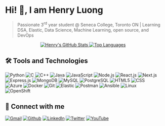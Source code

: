 <!--
**HenryLuong8888/HenryLuong8888** is a ✨ _special_ ✨ repository because its `README.md` (this file) appears on your GitHub profile.

Here are some ideas to get you started:

- 🔭 I’m currently working on ...
- 🌱 I’m currently learning ...
- 👯 I’m looking to collaborate on ...
- 🤔 I’m looking for help with ...
- 💬 Ask me about ...
- 📫 How to reach me: ...
- 😄 Pronouns: ...
- ⚡ Fun fact: ...
-->

# Hi! 👋, I am Henry Luong
> Passionate 3<sup>rd</sup> year student @ Seneca College, Toronto ON | Learning DSA, Elastic, Data Science, Machine Learning, open source, and DevOps

<div align="center">
    <a href="https://github.com/HenryLuong8888"">
        <img src="https://github-readme-stats.vercel.app/api?username=HenryLuong8888&theme=radical" alt="Henry's GitHub Stats">
    </a>
    <a href="https://github.com/HenryLuong8888">
        <img src="https://github-readme-stats.vercel.app/api/top-langs/?username=HenryLuong8888&theme=radical&layout=compact" alt="Top Languages">
    </a>
</div>

## :hammer_and_wrench: Tools and Technologies
<p>
  <img alt="Python" src="https://img.shields.io/badge/-Python-3776AB?style=flat-square&logo=python&logoColor=white" />
  <img alt="C" src="https://img.shields.io/badge/-C-A8B9CC?style=flat-square&logo=c&logoColor=white" />
  <img alt="C++" src="https://img.shields.io/badge/-C++-00599C?style=flat-square&logo=c%2B%2B&logoColor=white" />
  <img alt="Java" src="https://img.shields.io/badge/-Java-007396?style=flat-square&logo=java&logoColor=white" />
  <img alt="JavaScript" src="https://img.shields.io/badge/-JavaScript-F7DF1E?style=flat-square&logo=javascript&logoColor=black" />
  <img alt="Node.js" src="https://img.shields.io/badge/-Node.js-339933?style=flat-square&logo=node.js&logoColor=white" />
  <img alt="React.js" src="https://img.shields.io/badge/-React.js-61DAFB?style=flat-square&logo=react&logoColor=white" />
  <img alt="Next.js" src="https://img.shields.io/badge/-Next.js-000000?style=flat-square&logo=next.js&logoColor=white" />
  <img alt="Express.js" src="https://img.shields.io/badge/-Express.js-000000?style=flat-square&logo=express&logoColor=white" />
  <img alt="MongoDB" src="https://img.shields.io/badge/-MongoDB-47A248?style=flat-square&logo=mongodb&logoColor=white" />
  <img alt="MySQL" src="https://img.shields.io/badge/-MySQL-4479A1?style=flat-square&logo=mysql&logoColor=white" />
  <img alt="PostgreSQL" src="https://img.shields.io/badge/-PostgreSQL-336791?style=flat-square&logo=postgresql&logoColor=white" />
  <img alt="HTML5" src="https://img.shields.io/badge/-HTML5-E34F26?style=flat-square&logo=html5&logoColor=white" />
  <img alt="CSS" src="https://img.shields.io/badge/-CSS-1572B6?style=flat-square&logo=css3&logoColor=white" />
  <img alt="Azure" src="https://img.shields.io/badge/-Azure-0089D6?style=flat-square&logo=microsoft-azure&logoColor=white" />
  <img alt="Docker" src="https://img.shields.io/badge/-Docker-2496ED?style=flat-square&logo=docker&logoColor=white" />
  <img alt="Git" src="https://img.shields.io/badge/-Git-F05032?style=flat-square&logo=git&logoColor=white" />
  <img alt="Elastic" src="https://img.shields.io/badge/-Elastic-005571?style=flat-square&logo=elastic&logoColor=white" />
  <img alt="Postman" src="https://img.shields.io/badge/-Postman-FF6C37?style=flat-square&logo=postman&logoColor=white" />
  <img alt="Ansible" src="https://img.shields.io/badge/-Ansible-EE0000?style=flat-square&logo=ansible&logoColor=white" />
  <img alt="Linux" src="https://img.shields.io/badge/-Linux-FCC624?style=flat-square&logo=linux&logoColor=black" />
  <img alt="OpenShift" src="https://img.shields.io/badge/-OpenShift-EE0000?style=flat-square&logo=openshift&logoColor=white" />
</p>

## :link: Connect with me
<p>
  <a href="mailto:luonglechanhtin@gmail.com" target="_blank"><img alt="Gmail" src="https://img.shields.io/badge/Gmail-%23D14836.svg?&style=for-the-badge&logo=gmail&logoColor=white" /></a>
  <a href="https://github.com/HenryLuong8888" target="_blank"><img alt="Github" src="https://img.shields.io/badge/GitHub-%2312100E.svg?&style=for-the-badge&logo=Github&logoColor=white" /></a> 
  <a href="https://www.linkedin.com/in/luong-henry/" target="_blank"><img alt="LinkedIn" src="https://img.shields.io/badge/linkedin-%230077B5.svg?&style=for-the-badge&logo=linkedin&logoColor=white" /></a>
  <a href="https://twitter.com/HenryLuong8888" target="_blank"><img alt="Twitter" src="https://img.shields.io/badge/twitter-%231DA1F2.svg?&style=for-the-badge&logo=twitter&logoColor=white" /></a> 
  <a href="https://www.youtube.com/channel/UCCrKswcxk_hCSXedUEOs7Fw" target="_blank"><img alt="YouTube" src="https://img.shields.io/badge/youtube-%23FF0000.svg?&style=for-the-badge&logo=youtube&logoColor=white" /></a>
